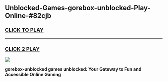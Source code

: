 
## Unblocked-Games-gorebox-unblocked-Play-Online-#82cjb
<h3>
<a href="https://premium.freeplayer.one?title=gorebox-unblocked&ref=24F">CLICK TO PLAY</a></h3>
<hr>

<h3>
<a href="https://premium.freeplayer.one?title=gorebox-unblocked&ref=24F">CLICK 2 PLAY</a>
  
</h3>

<a href="https://premium.freeplayer.one?title=gorebox-unblocked&ref=24F/"><img src="https://clearcache.store/games.png"></a>


**gorebox-unblocked games unblocked: Your Gateway to Fun and Accessible Online Gaming**
